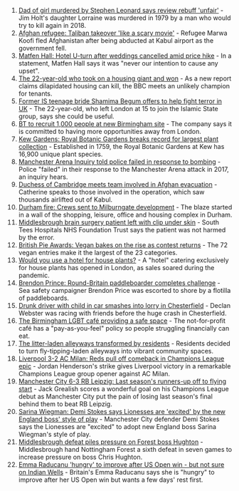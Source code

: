 1. [Dad of girl murdered by Stephen Leonard says review rebuff 'unfair'](https://www.bbc.co.uk/news/uk-england-cambridgeshire-58413667?at_medium=RSS&at_campaign=KARANGA) - Jim Holt's daughter Lorraine was murdered in 1979 by a man who would try to kill again in 2018.
2. [Afghan refugee: Taliban takeover 'like a scary movie'](https://www.bbc.co.uk/news/uk-england-58576104?at_medium=RSS&at_campaign=KARANGA) - Refugee Marwa Koofi fled Afghanistan after being abducted at Kabul airport as the government fell.
3. [Matfen Hall: Hotel U-turn after weddings cancelled amid price hike](https://www.bbc.co.uk/news/uk-england-tyne-58576020?at_medium=RSS&at_campaign=KARANGA) - In a statement, Matfen Hall says it was "never our intention to cause any upset".
4. [The 22-year-old who took on a housing giant and won](https://www.bbc.co.uk/news/uk-58572341?at_medium=RSS&at_campaign=KARANGA) - As a new report claims dilapidated housing can kill, the BBC meets an unlikely champion for tenants.
5. [Former IS teenage bride Shamima Begum offers to help fight terror in UK](https://www.bbc.co.uk/news/uk-58573501?at_medium=RSS&at_campaign=KARANGA) - The 22-year-old, who left London at 15 to join the Islamic State group, says she could be useful.
6. [BT to recruit 1,000 people at new Birmingham site](https://www.bbc.co.uk/news/uk-england-birmingham-58577129?at_medium=RSS&at_campaign=KARANGA) - The company says it is committed to having more opportunities away from London.
7. [Kew Gardens: Royal Botanic Gardens breaks record for largest plant collection](https://www.bbc.co.uk/news/uk-england-london-58559491?at_medium=RSS&at_campaign=KARANGA) - Established in 1759, the Royal Botanic Gardens at Kew has 16,900 unique plant species.
8. [Manchester Arena Inquiry told police failed in response to bombing](https://www.bbc.co.uk/news/uk-england-manchester-58566067?at_medium=RSS&at_campaign=KARANGA) - Police "failed" in their response to the Manchester Arena attack in 2017, an inquiry hears.
9. [Duchess of Cambridge meets team involved in Afghan evacuation](https://www.bbc.co.uk/news/uk-england-oxfordshire-58571293?at_medium=RSS&at_campaign=KARANGA) - Catherine speaks to those involved in the operation, which saw thousands airlifted out of Kabul.
10. [Durham fire: Crews sent to Milburngate development](https://www.bbc.co.uk/news/uk-england-tyne-58575440?at_medium=RSS&at_campaign=KARANGA) - The blaze started in a wall of the shopping, leisure, office and housing complex in Durham.
11. [Middlesbrough brain surgery patient left with clip under skin](https://www.bbc.co.uk/news/uk-england-tees-58576021?at_medium=RSS&at_campaign=KARANGA) - South Tees Hospitals NHS Foundation Trust says the patient was not harmed by the error.
12. [British Pie Awards: Vegan bakes on the rise as contest returns](https://www.bbc.co.uk/news/uk-england-leicestershire-58561106?at_medium=RSS&at_campaign=KARANGA) - The 72 vegan entries make it the largest of the 23 categories.
13. [Would you use a hotel for house plants?](https://www.bbc.co.uk/news/uk-england-london-58575510?at_medium=RSS&at_campaign=KARANGA) - A "hotel" catering exclusively for house plants has opened in London, as sales soared during the pandemic.
14. [Brendon Prince: Round-Britain paddleboarder completes challenge](https://www.bbc.co.uk/news/uk-england-devon-58572635?at_medium=RSS&at_campaign=KARANGA) - Sea safety campaigner Brendon Price was escorted to shore by a flotilla of paddleboards.
15. [Drunk driver with child in car smashes into lorry in Chesterfield](https://www.bbc.co.uk/news/uk-england-derbyshire-58571895?at_medium=RSS&at_campaign=KARANGA) - Declan Webster was racing with friends before the huge crash in Chesterfield.
16. [The Birmingham LGBT café providing a safe space](https://www.bbc.co.uk/news/uk-england-birmingham-58557971?at_medium=RSS&at_campaign=KARANGA) - The not-for-profit café has a "pay-as-you-feel" policy so people struggling financially can eat.
17. [The litter-laden alleyways transformed by residents](https://www.bbc.co.uk/news/uk-england-tees-58559600?at_medium=RSS&at_campaign=KARANGA) - Residents decided to turn fly-tipping-laden alleyways into vibrant community spaces.
18. [Liverpool 3-2 AC Milan: Reds pull off comeback in Champions League epic](https://www.bbc.co.uk/sport/football/58561430?at_medium=RSS&at_campaign=KARANGA) - Jordan Henderson's strike gives Liverpool victory in a remarkable Champions League group opener against AC Milan.
19. [Manchester City 6-3 RB Leipzig: Last season's runners-up off to flying start](https://www.bbc.co.uk/sport/football/58562369?at_medium=RSS&at_campaign=KARANGA) - Jack Grealish scores a wonderful goal on his Champions League debut as Manchester City put the pain of losing last season's final behind them to beat RB Leipzig.
20. [Sarina Wiegman: Demi Stokes says Lionesses are 'excited' by the new England boss' style of play](https://www.bbc.co.uk/sport/football/58566150?at_medium=RSS&at_campaign=KARANGA) - Manchester City defender Demi Stokes says the Lionesses are "excited" to adopt new England boss Sarina Wiegman's style of play.
21. [Middlesbrough defeat piles pressure on Forest boss Hughton](https://www.bbc.co.uk/sport/football/58483585?at_medium=RSS&at_campaign=KARANGA) - Middlesbrough hand Nottingham Forest a sixth defeat in seven games to increase pressure on boss Chris Hughton.
22. [Emma Raducanu 'hungry' to improve after US Open win - but not sure on Indian Wells](https://www.bbc.co.uk/sport/tennis/58570037?at_medium=RSS&at_campaign=KARANGA) - Britain's Emma Raducanu says she is "hungry" to improve after her US Open win but wants a few days' rest first.
